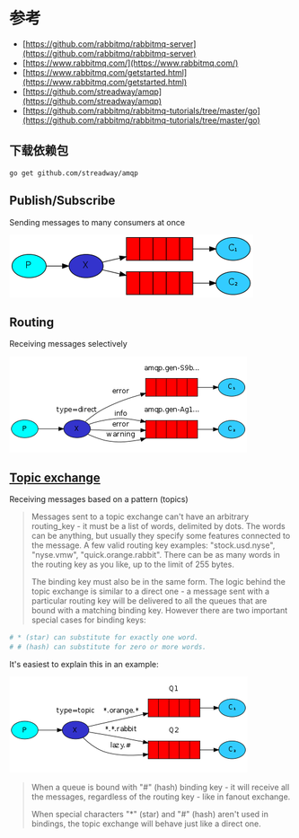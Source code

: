 # 参考

- [https://github.com/rabbitmq/rabbitmq-server](https://github.com/rabbitmq/rabbitmq-server)
- [https://www.rabbitmq.com/](https://www.rabbitmq.com/)
- [https://www.rabbitmq.com/getstarted.html](https://www.rabbitmq.com/getstarted.html)
- [https://github.com/streadway/amqp](https://github.com/streadway/amqp)
- [https://github.com/rabbitmq/rabbitmq-tutorials/tree/master/go](https://github.com/rabbitmq/rabbitmq-tutorials/tree/master/go)

## 下载依赖包

```
go get github.com/streadway/amqp
```
## Publish/Subscribe

Sending messages to many consumers at once

![python-five](./img/python-three.png)

## Routing

Receiving messages selectively

![python-five](./img/python-four.png)

## [Topic exchange](https://www.rabbitmq.com/tutorials/tutorial-five-go.html)

Receiving messages based on a pattern (topics)

> Messages sent to a topic exchange can't have an arbitrary routing_key - it must be a list of words, delimited by dots.
The words can be anything, but usually they specify some features connected to the message. 
A few valid routing key examples: "stock.usd.nyse", "nyse.vmw", "quick.orange.rabbit". 
There can be as many words in the routing key as you like, up to the limit of 255 bytes.
> 
> The binding key must also be in the same form. 
The logic behind the topic exchange is similar to a direct one - 
a message sent with a particular routing key will be delivered to all the queues that are bound with a matching binding key. 
However there are two important special cases for binding keys:

```bash
# * (star) can substitute for exactly one word.
# # (hash) can substitute for zero or more words.
```

It's easiest to explain this in an example:

![python-five](./img/python-five.png)

> When a queue is bound with "#" (hash) binding key - 
it will receive all the messages, regardless of the routing key - like in fanout exchange.
> 
> When special characters "*" (star) and "#" (hash) aren't used in bindings, 
the topic exchange will behave just like a direct one.
